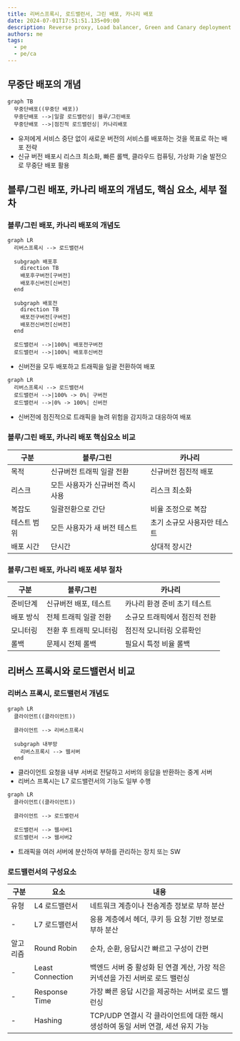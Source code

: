 ```yaml
---
title: 리버스프록시, 로드밸런서, 그린 배포, 카나리 배포
date: 2024-07-01T17:51:51.135+09:00
description: Reverse proxy, Load balancer, Green and Canary deployment
authors: me
tags:
  - pe
  - pe/ca
---
```


## 무중단 배포의 개념

```mermaid
graph TB
  무중단배포((무중단 배포))
  무중단배포 -->|일괄 로드밸런싱| 블루/그린배포
  무중단배포 -->|점진적 로드밸런싱| 카나리배포
```

- 유저에게 서비스 중단 없이 새로운 버전의 서비스를 배포하는 것을 목표로 하는 배포 전략
- 신규 버전 배포시 리스크 최소화, 빠른 롤백, 클라우드 컴퓨팅, 가상화 기술 발전으로 무중단 배포 활용

## 블루/그린 배포, 카나리 배포의 개념도, 핵심 요소, 세부 절차

### 블루/그린 배포, 카나리 배포의 개념도

```mermaid
graph LR
  리버스프록시 --> 로드밸런서

  subgraph 배포후
    direction TB
    배포후구버전[구버전]
    배포후신버전[신버전]
  end

  subgraph 배포전
    direction TB
    배포전구버전[구버전]
    배포전신버전[신버전]
  end

  로드밸런서 -->|100%| 배포전구버전
  로드밸런서 -->|100%| 배포후신버전
```

- 신버전을 모두 배포하고 트래픽을 일괄 전환하여 배포

```mermaid
graph LR
  리버스프록시 --> 로드밸런서
  로드밸런서 -->|100% -> 0%| 구버전
  로드밸런서 -->|0% -> 100%| 신버전
```

- 신버전에 점진적으로 트래픽을 늘려 위험을 감지하고 대응하여 배포

### 블루/그린 배포, 카나리 배포 핵심요소 비교

| 구분 | 블루/그린 | 카나리 |
| --- | --- | --- |
| 목적 | 신규버전 트래픽 일괄 전환 | 신규버전 점진적 배포 |
| 리스크 | 모든 사용자가 신규버전 즉시 사용 | 리스크 최소화 |
| 복잡도 | 일괄전환으로 간단 | 비율 조정으로 복잡 |
| 테스트 범위 | 모든 사용자가 새 버전 테스트 | 초기 소규모 사용자만 테스트 |
| 배포 시간 | 단시간 | 상대적 장시간 |

### 블루/그린 배포, 카나리 배포 세부 절차

| 구분 | 블루/그린 | 카나리 |
| --- | --- | --- |
| 준비단계 | 신규버전 배포, 테스트 | 카나리 환경 준비 초기 테스트 |
| 배포 방식 | 전체 트래픽 일괄 전환 | 소규모 트래픽에서 점진적 전환 |
| 모니터링 | 전환 후 트래픽 모니터링 | 점진적 모니터링 오류확인 |
| 롤백 | 문제시 전체 롤백 | 필요시 특정 비율 롤백 |

## 리버스 프록시와 로드밸런서 비교

### 리버스 프록시, 로드밸런서 개념도

```mermaid
graph LR
  클라이언트((클라이언트))
  
  클라이언트 --> 리버스프록시

  subgraph 내부망
    리버스프록시 --> 웹서버
  end
```

- 클라이언트 요청을 내부 서버로 전달하고 서버의 응답을 반환하는 중계 서버
- 리버스 프록시는 L7 로드밸런서의 기능도 일부 수행

```mermaid
graph LR
  클라이언트((클라이언트))
  
  클라이언트 --> 로드밸런서

  로드밸런서 --> 웹서버1
  로드밸런서 --> 웹서버2
```

- 트래픽을 여러 서버에 분산하여 부하를 관리하는 장치 또는 SW

### 로드밸런서의 구성요소

| 구분 | 요소 | 내용 |
| --- | --- | --- |
| 유형 | L4 로드밸런서 | 네트워크 계층이나 전송계층 정보로 부하 분산 |
| - | L7 로드밸런서 | 응용 계층에서 헤더, 쿠키 등 요청 기반 정보로 부하 분산 |
| 알고리즘 | Round Robin | 순차, 순환, 응답시간 빠르고 구성이 간편 |
| - | Least Connection | 백엔드 서버 중 활성화 된 연결 계산, 가장 적은 커넥션을 가진 서버로 로드 밸런싱 |
| - | Response Time | 가장 빠른 응답 시간을 제공하는 서버로 로드 밸런싱 |
| - | Hashing | TCP/UDP 연결시 각 클라이언트에 대한 해시 생성하여 동일 서버 연결, 세션 유지 가능 |
